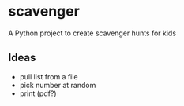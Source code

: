 # scavenger

A Python project to create scavenger hunts for kids


## Ideas
* pull list from a file
* pick number at random
* print (pdf?)
